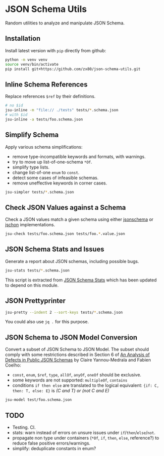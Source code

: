 # JSON Schema Utils

Random utilities to analyze and manipulate JSON Schema.

## Installation

Install latest version with `pip` directly from github:

```sh
python -m venv venv
source venv/bin/activate
pip install git+https://github.com/zx80/json-schema-utils.git
```

## Inline Schema References

Replace references `$ref` by their definitions.

```sh
# no $id
jsu-inline -m "file:// ./tests" tests/*.schema.json
# with $id
jsu-inline -a tests/foo.schema.json
```

## Simplify Schema

Apply various schema simplifications:

- remove type-incompatible keywords and formats, with warnings.
- try to move up list-of-one-schema `*Of`.
- simplify type lists.
- change list-of-one `enum` to `const`.
- detect some cases of infeasible schemas.
- remove uneffective keywords in corner cases.

```sh
jsu-simpler tests/*.schema.json
```

## Check JSON Values against a Schema

Check a JSON values match a given schema using either
[jsonschema](https://github.com/python-jsonschema/jsonschema) or
[jschon](https://github.com/marksparkza/jschon) implementations.

```sh
jsu-check tests/foo.schema.json tests/foo.*.value.json
```

## JSON Schema Stats and Issues

Generate a report about JSON schemas, including possible bugs.

```sh
jsu-stats tests/*.schema.json
```

This script is extracted from [JSON Schema Stats](https://github.com/clairey-zx81/json-schema-stats)
which has been updated to depend on this module.

## JSON Prettyprinter

```sh
jsu-pretty --indent 2 --sort-keys tests/*.schema.json
```

You could also use `jq .` for this purpose.

## JSON Schema to JSON Model Conversion

Convert a subset of JSON Schema to JSON Model.
The subset should comply with some restrictions described in Section 6 of
[An Analysis of Defects in Public JSON Schemas](https://minesparis-psl.hal.science/hal-04415517/file/A-794-DepotHAL.pdf)
by Claire Yannou-Medrala and Fabien Coelho:

- `const`, `enum`, `$ref`, `type`, `allOf`, `anyOf`, `oneOf` should be exclusive.
- some keywords are not supported: `multipleOf`, `contains`
- conditions `if then else` are translated to the logical equivalent:
  `{if: C, then: T, else: E}` is _(C and T) or (not C and E)_

```sh
jsu-model test/foo.schema.json
```

## TODO

- Testing. CI.
- stats: warn instead of errors on unsure issues under `if`/`then`/`else`/`not`.
- propagate non type under containers (`*Of`, `if`, `then`, `else`, reference?)
  to reduce false positive errors/warnings.
- simplify: deduplicate constants in enum?

